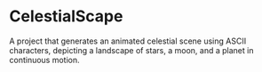 # CelestialScape


A project that generates an animated celestial scene using ASCII characters, depicting a landscape of stars, a moon, and a planet in continuous motion.
